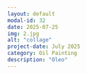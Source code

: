 ```yaml
---
layout: default
modal-id: 32
date: 2025-07-25
img: 2.jpg
alt: "collage"
project-date: July 2025
category: Oil Painting
description: "Oleo"
---
```

